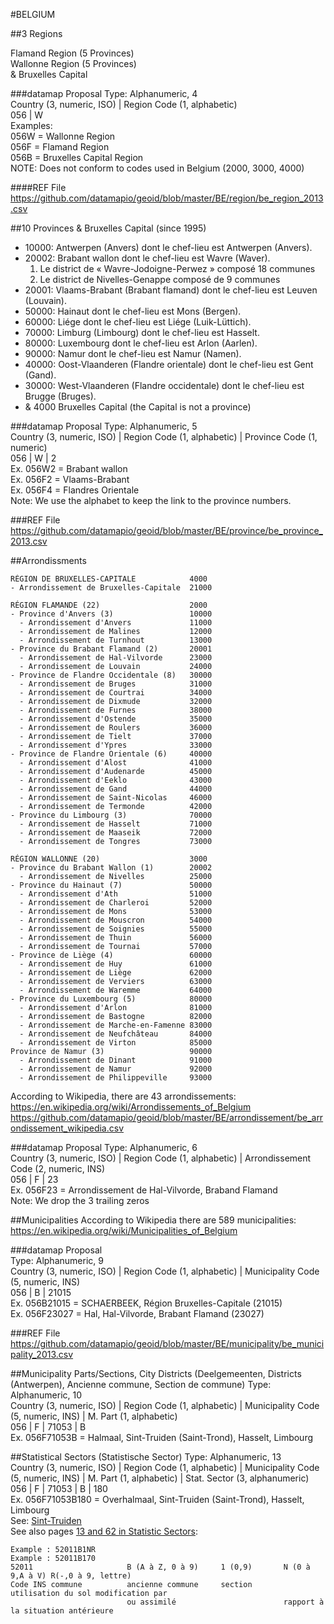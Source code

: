 #BELGIUM

##3 Regions

Flamand Region (5 Provinces)   
Wallonne Region (5 Provinces)    
& Bruxelles Capital   

###datamap Proposal
Type: Alphanumeric, 4    
Country (3, numeric, ISO) | Region Code (1, alphabetic)    
056 | W    
Examples:    
056W = Wallonne Region   
056F = Flamand Region    
056B = Bruxelles Capital Region    
NOTE: Does not conform to codes used in Belgium (2000, 3000, 4000)     

####REF File
https://github.com/datamapio/geoid/blob/master/BE/region/be_region_2013.csv

##10 Provinces & Bruxelles Capital (since 1995)

- 10000: Antwerpen (Anvers) dont le chef-lieu est Antwerpen (Anvers).    
- 20002: Brabant wallon dont le chef-lieu est Wavre (Waver).    
    1. Le district de « Wavre-Jodoigne-Perwez » composé 18 communes    
    2. Le district de Nivelles-Genappe composé de 9 communes    
- 20001: Vlaams-Brabant (Brabant flamand) dont le chef-lieu est Leuven (Louvain).     
- 50000: Hainaut dont le chef-lieu est Mons (Bergen).    
- 60000: Liége dont le chef-lieu est Liége (Luik-Lüttich).    
- 70000: Limburg (Limbourg) dont le chef-lieu est Hasselt.    
- 80000: Luxembourg dont le chef-lieu est Arlon (Aarlen).    
- 90000: Namur dont le chef-lieu est Namur (Namen).    
- 40000: Oost-Vlaanderen (Flandre orientale) dont le chef-lieu est Gent (Gand).
- 30000: West-Vlaanderen (Flandre occidentale) dont le chef-lieu est Brugge (Bruges).   
- & 4000 Bruxelles Capital (the Capital is not a province)  

###datamap Proposal
Type: Alphanumeric, 5    
Country (3, numeric, ISO) | Region Code (1, alphabetic) | Province Code (1, numeric)    
056 | W | 2   
Ex. 056W2 = Brabant wallon    
Ex. 056F2 = Vlaams-Brabant   
Ex. 056F4 = Flandres Orientale   
Note: We use the alphabet to keep the link to the province numbers.    

###REF File
https://github.com/datamapio/geoid/blob/master/BE/province/be_province_2013.csv

##Arrondissments

```
RÉGION DE BRUXELLES-CAPITALE			4000
- Arrondissement de Bruxelles-Capitale	21000

RÉGION FLAMANDE	(22)					2000
- Province d'Anvers	(3)					10000
  - Arrondissement d'Anvers				11000
  - Arrondissement de Malines			12000
  - Arrondissement de Turnhout			13000
- Province du Brabant Flamand (2)		20001
  - Arrondissement de Hal-Vilvorde		23000
  - Arrondissement de Louvain			24000
- Province de Flandre Occidentale (8)	30000
  - Arrondissement de Bruges			31000
  - Arrondissement de Courtrai			34000
  - Arrondissement de Dixmude			32000
  - Arrondissement de Furnes			38000
  - Arrondissement d'Ostende			35000
  - Arrondissement de Roulers			36000
  - Arrondissement de Tielt				37000
  - Arrondissement d'Ypres				33000
- Province de Flandre Orientale (6)		40000
  - Arrondissement d'Alost				41000
  - Arrondissement d'Audenarde			45000
  - Arrondissement d'Eeklo				43000
  - Arrondissement de Gand				44000
  - Arrondissement de Saint-Nicolas		46000
  - Arrondissement de Termonde			42000
- Province du Limbourg (3)				70000
  - Arrondissement de Hasselt			71000
  - Arrondissement de Maaseik			72000
  - Arrondissement de Tongres			73000

RÉGION WALLONNE	(20)					3000
- Province du Brabant Wallon (1)		20002
  - Arrondissement de Nivelles			25000
- Province du Hainaut (7)				50000
  - Arrondissement d'Ath				51000
  - Arrondissement de Charleroi			52000
  - Arrondissement de Mons				53000
  - Arrondissement de Mouscron			54000
  - Arrondissement de Soignies			55000
  - Arrondissement de Thuin				56000
  - Arrondissement de Tournai			57000
- Province de Liège	(4)					60000
  - Arrondissement de Huy				61000
  - Arrondissement de Liège	            62000
  - Arrondissement de Verviers			63000
  - Arrondissement de Waremme			64000
- Province du Luxembourg (5)			80000
  - Arrondissement d'Arlon				81000
  - Arrondissement de Bastogne			82000
  - Arrondissement de Marche-en-Famenne	83000
  - Arrondissement de Neufchâteau		84000
  - Arrondissement de Virton			85000
Province de Namur (3)					90000
  - Arrondissement de Dinant			91000
  - Arrondissement de Namur				92000
  - Arrondissement de Philippeville		93000

```
According to Wikipedia, there are 43 arrondissements:
https://en.wikipedia.org/wiki/Arrondissements_of_Belgium
https://github.com/datamapio/geoid/blob/master/BE/arrondissement/be_arrondissement_wikipedia.csv


###datamap Proposal
Type: Alphanumeric, 6      
Country (3, numeric, ISO) | Region Code (1, alphabetic) | Arrondissement Code (2, numeric, INS)     
056 | F | 23     
Ex. 056F23 = Arrondissement de Hal-Vilvorde, Braband Flamand    
Note: We drop the 3 trailing zeros    


##Municipalities
According to Wikipedia there are 589 municipalities: 
https://en.wikipedia.org/wiki/Municipalities_of_Belgium


###datamap Proposal     
Type: Alphanumeric, 9    
Country (3, numeric, ISO) | Region Code (1, alphabetic) | Municipality Code (5, numeric, INS)    
056 | B | 21015    
Ex. 056B21015 = SCHAERBEEK, Région Bruxelles-Capitale (21015)    
Ex. 056F23027 = Hal, Hal-Vilvorde, Brabant Flamand (23027)   

###REF File
https://github.com/datamapio/geoid/blob/master/BE/municipality/be_municipality_2013.csv 


##Municipality Parts/Sections, City Districts (Deelgemeenten, Districts (Antwerpen), Ancienne commune, Section de commune)
Type: Alphanumeric, 10      
Country (3, numeric, ISO) | Region Code (1, alphabetic) | Municipality Code (5, numeric, INS) | M. Part (1, alphabetic)    
056 | F | 71053 | B      
Ex. 056F71053B = Halmaal, Sint-Truiden (Saint-Trond), Hasselt, Limbourg     


##Statistical Sectors (Statistische Sector)
Type: Alphanumeric, 13     
Country (3, numeric, ISO) | Region Code (1, alphabetic) | Municipality Code (5, numeric, INS) | M. Part (1, alphabetic) | Stat. Sector (3, alphanumeric)        
056 | F | 71053 | B | 180     
Ex. 056F71053B180 = Overhalmaal, Sint-Truiden (Saint-Trond), Hasselt, Limbourg      
See: [Sint-Truiden](http://limburg.be/webfiles/limburg/loketdienst/cijfers/cijferkorf_demografie/gemeenten/11b_c_sinttruiden.pdf)    
See also pages [13 and 62 in Statistic Sectors](http://statbel.fgov.be/en/binaries/Secteur%20stat-FR_tcm327-174181.pdf):
```
Example : 52011B1NR
Example : 52011B170
52011                     B (A à Z, 0 à 9)     1 (0,9)       N (0 à 9,A à V) R(-,0 à 9, lettre)
Code INS commune          ancienne commune     section       utilisation du sol modification par
                          ou assimilé                        rapport à la situation antérieure 
```     


